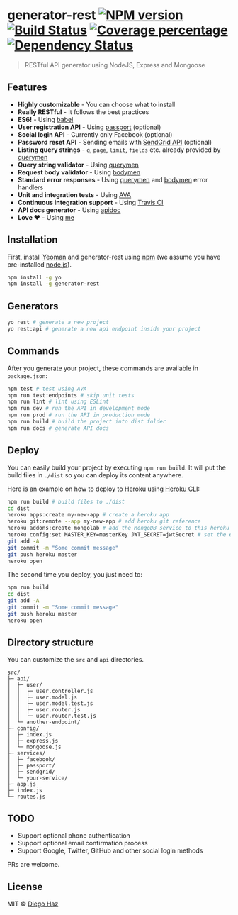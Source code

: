# generator-rest [![NPM version][npm-image]][npm-url] [![Build Status][travis-image]][travis-url] [![Coverage percentage][coveralls-image]][coveralls-url] [![Dependency Status][daviddm-image]][daviddm-url]
> RESTful API generator using NodeJS, Express and Mongoose

## Features

 - **Highly customizable** - You can choose what to install
 - **Really RESTful** - It follows the best practices
 - **ES6!** - Using [babel](https://babeljs.io/)
 - **User registration API** - Using [passport](http://passportjs.org/) (optional)
 - **Social login API** - Currently only Facebook (optional)
 - **Password reset API** - Sending emails with [SendGrid API](https://sendgrid.com/docs/API_Reference/index.html) (optional)
 - **Listing query strings** - `q`, `page`, `limit`, `fields` etc. already provided by [querymen](https://github.com/diegohaz/querymen)
 - **Query string validator** - Using [querymen](https://github.com/diegohaz/querymen)
 - **Request body validator** - Using [bodymen](https://github.com/diegohaz/bodymen)
 - **Standard error responses** - Using [querymen](https://github.com/diegohaz/querymen) and [bodymen](https://github.com/diegohaz/bodymen) error handlers
 - **Unit and integration tests** - Using [AVA](https://github.com/avajs/ava)
 - **Continuous integration support** - Using [Travis CI](https://travis-ci.org/)
 - **API docs generator** - Using [apidoc](http://apidocjs.com/)
 - **Love ♥** - Using [me](https://github.com/diegohaz)

## Installation

First, install [Yeoman](http://yeoman.io) and generator-rest using [npm](https://www.npmjs.com/) (we assume you have pre-installed [node.js](https://nodejs.org/)).

```bash
npm install -g yo
npm install -g generator-rest
```

## Generators

```bash
yo rest # generate a new project
yo rest:api # generate a new api endpoint inside your project
```

## Commands

After you generate your project, these commands are available in `package.json`:

```bash
npm test # test using AVA
npm run test:endpoints # skip unit tests
npm run lint # lint using ESLint
npm run dev # run the API in development mode
npm run prod # run the API in production mode
npm run build # build the project into dist folder
npm run docs # generate API docs
```

## Deploy

You can easily build your project by executing `npm run build`. It will put the build files in `./dist` so you can deploy its content anywhere.

Here is an example on how to deploy to [Heroku](https://heroku.com) using [Heroku CLI](https://devcenter.heroku.com/articles/heroku-command-line):
```bash
npm run build # build files to ./dist
cd dist
heroku apps:create my-new-app # create a heroku app
heroku git:remote --app my-new-app # add heroku git reference
heroku addons:create mongolab # add the MongoDB service to this heroku app
heroku config:set MASTER_KEY=masterKey JWT_SECRET=jwtSecret # set the environment variables (see the .env file)
git add -A
git commit -m "Some commit message"
git push heroku master
heroku open
```

The second time you deploy, you just need to:

```bash
npm run build
cd dist
git add -A
git commit -m "Some commit message"
git push heroku master
heroku open
```

## Directory structure

You can customize the `src` and `api` directories.

```
src/
├─ api/
│  ├─ user/
│  │  ├─ user.controller.js
│  │  ├─ user.model.js
│  │  ├─ user.model.test.js
│  │  ├─ user.router.js
│  │  └─ user.router.test.js
│  └─ another-endpoint/
├─ config/
│  ├─ index.js
│  ├─ express.js
│  └─ mongoose.js
├─ services/
│  ├─ facebook/
│  ├─ passport/
│  ├─ sendgrid/
│  └─ your-service/
├─ app.js
├─ index.js
└─ routes.js
```

## TODO

- Support optional phone authentication
- Support optional email confirmation process
- Support Google, Twitter, GitHub and other social login methods

PRs are welcome.

## License

MIT © [Diego Haz](https://github.com/diegohaz)


[npm-image]: https://badge.fury.io/js/generator-rest.svg
[npm-url]: https://npmjs.org/package/generator-rest
[travis-image]: https://travis-ci.org/diegohaz/generator-rest.svg?branch=master
[travis-url]: https://travis-ci.org/diegohaz/generator-rest
[daviddm-image]: https://david-dm.org/diegohaz/generator-rest.svg?theme=shields.io
[daviddm-url]: https://david-dm.org/diegohaz/generator-rest
[coveralls-image]: https://coveralls.io/repos/diegohaz/generator-rest/badge.svg
[coveralls-url]: https://coveralls.io/r/diegohaz/generator-rest
